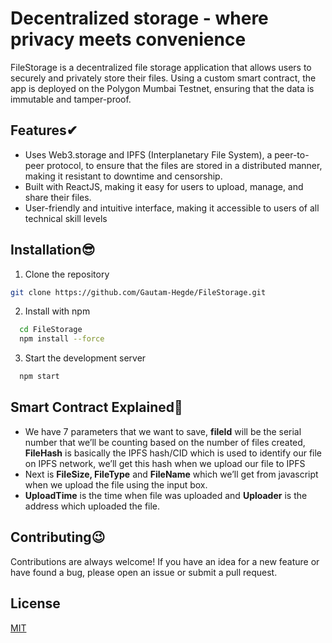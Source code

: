 
# Decentralized storage - where privacy meets convenience


FileStorage is a decentralized file storage application that allows users to securely and privately store their files. Using a custom smart contract, the app is deployed on the Polygon Mumbai Testnet, ensuring that the data is immutable and tamper-proof.


## Features✔
- Uses Web3.storage and IPFS (Interplanetary File System), a peer-to-peer protocol, to ensure that the files are stored in a distributed manner, making it resistant to downtime and censorship.
- Built with ReactJS, making it easy for users to upload, manage, and share their files.
- User-friendly and intuitive interface, making it accessible to users of all technical skill levels


## Installation😎

1. Clone the repository
```bash
git clone https://github.com/Gautam-Hegde/FileStorage.git

```

2. Install with npm

```bash
  cd FileStorage
  npm install --force
```
3. Start the development server
```bash
  npm start
```
## Smart Contract Explained🚀
- We have 7 parameters that we want to save, **fileId** will be the serial number that we’ll be counting based on the number of files created, **FileHash** is basically the IPFS hash/CID which is used to identify our file on IPFS network, we’ll get this hash when we upload our file to IPFS
- Next is **FileSize, FileType** and **FileName** which we’ll get from javascript when we upload the file using the input box. 
- **UploadTime** is the time when file was uploaded and **Uploader** is the address which uploaded the file.
## Contributing😉

Contributions are always welcome!
If you have an idea for a new feature or have found a bug, please open an issue or submit a pull request.



## License

[MIT](https://choosealicense.com/licenses/mit/)


